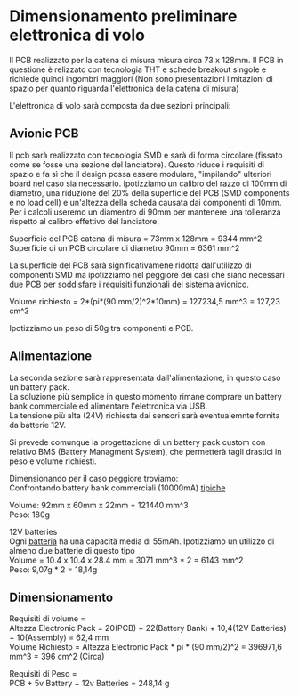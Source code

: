 # Dimensionamento preliminare elettronica di volo 

Il PCB realizzato per la catena di misura misura circa 73 x 128mm. 
Il PCB in questione è relizzato con tecnologia THT e schede breakout singole e richiede quindi ingombri maggiori (Non sono presentazioni limitazioni di spazio per quanto riguarda l'elettronica della catena di misura) 

L'elettronica di volo sarà composta da due sezioni principali:

## Avionic PCB

Il pcb sarà realizzato con tecnologia SMD e sarà di forma circolare (fissato come se fosse una sezione del lanciatore).
Questo riduce i requisiti di spazio e fa sì che il design possa essere modulare, "impilando" ulteriori board nel caso sia necessario. Ipotizziamo un calibro del razzo di 100mm di diametro, una riduzione del 20% della superficie del PCB (SMD components e no load cell) e un'altezza della scheda causata dai componenti di 10mm. Per i calcoli useremo un diamentro di 90mm per mantenere una tolleranza rispetto al calibro effettivo del lanciatore. 

Superficie del PCB catena di misura = 73mm x 128mm = 9344 mm^2  
Superficie di un PCB circolare di diametro 90mm = 6361 mm^2

La superficie del PCB sarà significativamene ridotta dall'utilizzo di componenti SMD ma ipotizziamo nel peggiore dei casi che siano necessari due PCB per soddisfare i requisiti funzionali del sistema avionico. 

Volume richiesto = 2*(pi*(90 mm/2)^2*10mm) = 127234,5 mm^3 = 127,23 cm^3

Ipotizziamo un peso di 50g tra componenti e PCB. 

## Alimentazione

La seconda sezione sarà rappresentata dall'alimentazione, in questo caso un battery pack.  
La soluzione più semplice in questo momento rimane comprare un battery bank commerciale ed alimentare l'elettronica via USB.  
La tensione più alta (24V) richiesta dai sensori sarà eventualemnte fornita da batterie 12V.  

Si prevede comunque la progettazione di un battery pack custom con relativo BMS (Battery Managment System), che permetterà tagli drastici in peso e volume richiesti.

Dimensionando per il caso peggiore troviamo:  
Confrontando battery bank commerciali (10000mA) [tipiche](https://www.amazon.it/Power-Anker-Batteria-Portatile-PowerCore/dp/B019GJLER8/ref=sxin_9?__mk_it_IT=%C3%85M%C3%85%C5%BD%C3%95%C3%91&ascsubtag=amzn1.osa.ce5ecbc2-06e3-4a6e-883d-806c1e14e187.APJ6JRA9NG5V4.it_IT&creativeASIN=B019GJLER8&cv_ct_cx=battery+bank&cv_ct_id=amzn1.osa.ce5ecbc2-06e3-4a6e-883d-806c1e14e187.APJ6JRA9NG5V4.it_IT&cv_ct_pg=search&cv_ct_we=asin&cv_ct_wn=osp-single-source-gl-ranking&dchild=1&keywords=battery+bank&linkCode=oas&pd_rd_i=B019GJLER8&pd_rd_r=84ebef71-2c0e-464f-8f8e-3288af2e9b5d&pd_rd_w=UXnCT&pd_rd_wg=91EDY&pf_rd_p=83622c19-a656-4104-abbd-6db2c7a08980&pf_rd_r=F6GGNDSFKKBGSDGW8VPY&qid=1607171913&sr=1-2-5b72de9d-29e4-4d53-b588-61ea05f598f4&tag=aranzullait-osp-21)  

Volume: 92mm x 60mm x 22mm = 121440 mm^3  
Peso: 180g 

12V batteries  
Ogni [batteria](https://www.amazon.it/AmazonBasics-A23-Alkaline-Batteries-4-Pack/dp/B07GNMFLKH/ref=psdc_473572031_t3_B004J2ZFX2?th=1) ha una capacità media di 55mAh. Ipotizziamo un utilizzo di almeno due batterie di questo tipo  
Volume = 10.4 x 10.4 x 28.4 mm = 3071 mm^3 * 2 = 6143 mm^2  
Peso: 9,07g * 2 = 18,14g

## Dimensionamento 

Requisiti di volume =  
Altezza Electronic Pack = 20(PCB) + 22(Battery Bank) + 10,4(12V Batteries) + 10(Assembly) = 62,4 mm  
Volume Richiesto = Altezza Electronic Pack * pi * (90 mm/2)^2 = 396971,6 mm^3 = 396 cm^2 (Circa)

Requisiti di Peso =  
PCB + 5v Battery + 12v Batteries = 248,14 g 









